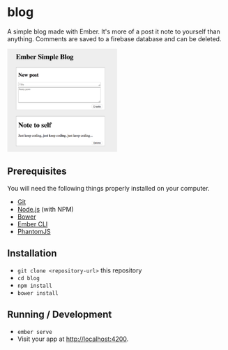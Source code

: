 # blog

A simple blog made with Ember. It's more of a post it note to yourself than anything. Comments are saved to a firebase database and can be deleted.

<img src="https://github.com/tchan/ember-blog/blob/master/demo.png" width=50% height=50%>

## Prerequisites

You will need the following things properly installed on your computer.

* [Git](https://git-scm.com/)
* [Node.js](https://nodejs.org/) (with NPM)
* [Bower](https://bower.io/)
* [Ember CLI](https://ember-cli.com/)
* [PhantomJS](http://phantomjs.org/)

## Installation

* `git clone <repository-url>` this repository
* `cd blog`
* `npm install`
* `bower install`

## Running / Development

* `ember serve`
* Visit your app at [http://localhost:4200](http://localhost:4200).
